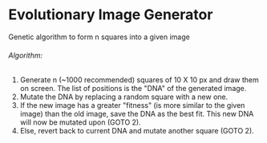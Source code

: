 # Evolutionary Image Generator
Genetic algorithm to form n squares into a given image

<h6>
Algorithm:
</h6>

1. Generate n (~1000 recommended) squares of 10 X 10 px and draw them on screen. The list of positions is the "DNA" of the generated image.
2. Mutate the DNA by replacing a random square with a new one.
3. If the new image has a greater "fitness" (is more similar to the given image) than the old image, save the DNA as the best fit. This new DNA will now be mutated upon (GOTO 2).
4. Else, revert back to current DNA and mutate another square (GOTO 2).
